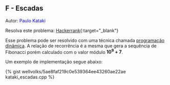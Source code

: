 ## F - Escadas
<div id="escadas"></div>

Autor: <font color = "blue">Paulo Kataki</font>

Resolva este problema: [Hackerrank][hackerrank-f]{:target="_blank"}

Esse problema pode ser resolvido com uma técnica chamada [programação dinâmica]. A relação de recorrência é a mesma que gera a  sequência de Fibonacci porém calculado com o valor módulo <b>10<sup>9</sup> + 7</b>.

Um exemplo de implementação segue abaixo:

{% gist wellvolks/5ae8faf219c0e539364ee43260ae22ae kataki_escadas.cpp %}

[programação dinâmica]: https://pt.wikipedia.org/wiki/Programa%C3%A7%C3%A3o_din%C3%A2mica
[hackerrank-f]: https://www.hackerrank.com/contests/2-competicao-de-programacao-infufg-20182/challenges/escadas
